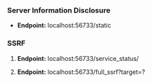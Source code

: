 ### Server Information Disclosure 
- **Endpoint:** localhost:56733/static

### SSRF
1. **Endpoint:** localhost:56733/service_status/<backdoor>

2. **Endpoint:** localhost:56733/full_ssrf?target=<backdoor>?